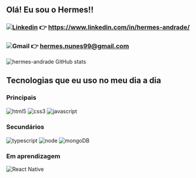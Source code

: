 ##  Olá! Eu sou o Hermes!! 

### [![Linkedin](https://img.shields.io/badge/LinkedIn-0077B5?style=for-the-badge&logo=linkedin&logoColor=white)](https://www.linkedin.com/in/hermes-andrade/)     👉   https://www.linkedin.com/in/hermes-andrade/

### ![Gmail](https://img.shields.io/badge/Gmail-D14836?style=for-the-badge&logo=gmail&logoColor=white)     👉    hermes.nunes99@gmail.com


![hermes-andrade GitHub stats](https://github-readme-stats.vercel.app/api?username=hermes-andrade&show_icons=true&theme=highcontrast)

## Tecnologias que eu uso no meu dia a dia

### Principais
<div style="display: inline_block">
 <img align="center" alt="html5" src="https://img.shields.io/badge/HTML5-E34F26?style=for-the-badge&logo=html5&logoColor=white"/>  <img align="center" alt="css3" src="https://img.shields.io/badge/CSS3-1572B6?style=for-the-badge&logo=css3&logoColor=white"/>  <img align="center" alt="javascript" src="https://img.shields.io/badge/JavaScript-323330?style=for-the-badge&logo=javascript&logoColor=F7DF1E"/>
</div>

### Secundários
<div style="display: inline_block">
 <img align="center" alt="typescript" src="https://img.shields.io/badge/TypeScript-007ACC?style=for-the-badge&logo=typescript&logoColor=white"/>  <img align="center" alt="node" src="https://img.shields.io/badge/Node.js-43853D?style=for-the-badge&logo=node.js&logoColor=white"/>  <img align="center" alt="mongoDB" src="https://img.shields.io/badge/MongoDB-4EA94B?style=for-the-badge&logo=mongodb&logoColor=white"/>
</div>

### Em aprendizagem
<div style="display: inline_block">
  <img align="center" alt="React Native" src="https://img.shields.io/badge/React_Native-20232A?style=for-the-badge&logo=react&logoColor=61DAFB"/>
</div>

